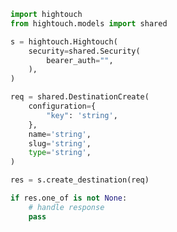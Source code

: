 <!-- Start SDK Example Usage -->
```python
import hightouch
from hightouch.models import shared

s = hightouch.Hightouch(
    security=shared.Security(
        bearer_auth="",
    ),
)

req = shared.DestinationCreate(
    configuration={
        "key": 'string',
    },
    name='string',
    slug='string',
    type='string',
)

res = s.create_destination(req)

if res.one_of is not None:
    # handle response
    pass
```
<!-- End SDK Example Usage -->